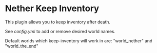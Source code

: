 # Nether Keep Inventory

This plugin allows you to keep inventory after death.

See *config.yml* to add or remove desired world names.

Default worlds which keep-inventory will work in are: "world_nether" and "world_the_end"

